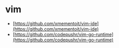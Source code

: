 # vim

 - [https://github.com/xmementoit/vim-ide](https://github.com/xmementoit/vim-ide)
 - [https://github.com/codepushr/vim-go-runtime](https://github.com/codepushr/vim-go-runtime)
